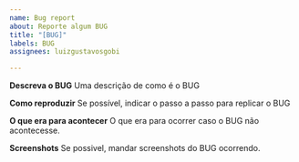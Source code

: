 ```yaml
---
name: Bug report
about: Reporte algum BUG
title: "[BUG]"
labels: BUG
assignees: luizgustavosgobi

---
```


**Descreva o BUG**
Uma descrição de como é o BUG

**Como reproduzir**
Se possível, indicar o passo a passo para replicar o BUG

**O que era para acontecer**
O que era para ocorrer caso o BUG não acontecesse.

**Screenshots**
Se possivel, mandar screenshots do BUG ocorrendo.
